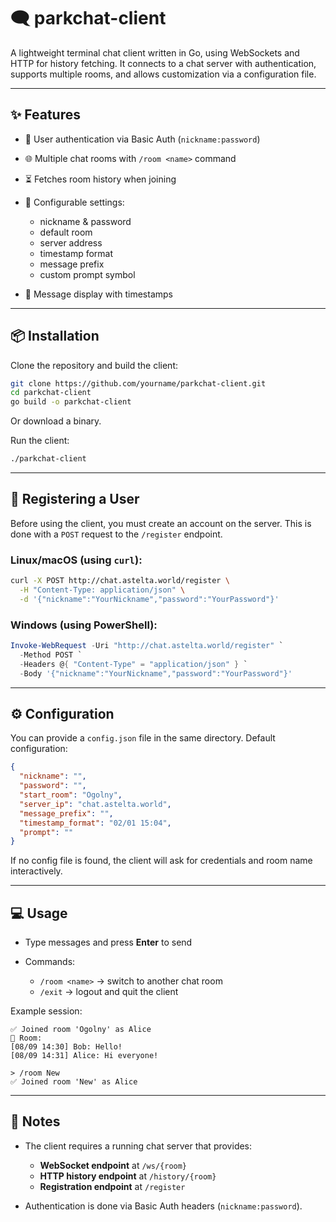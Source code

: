 # 🗨️ parkchat-client

A lightweight terminal chat client written in Go, using WebSockets and HTTP for history fetching.
It connects to a chat server with authentication, supports multiple rooms, and allows customization via a configuration file.

---

## ✨ Features

* 🔑 User authentication via Basic Auth (`nickname:password`)
* 🌐 Multiple chat rooms with `/room <name>` command
* ⏳ Fetches room history when joining
* 🎨 Configurable settings:

  * nickname & password
  * default room
  * server address
  * timestamp format
  * message prefix
  * custom prompt symbol
* 📜 Message display with timestamps

---

## 📦 Installation

Clone the repository and build the client:

```bash
git clone https://github.com/yourname/parkchat-client.git
cd parkchat-client
go build -o parkchat-client
```

Or download a binary.

Run the client:

```bash
./parkchat-client
```


---

## 👤 Registering a User

Before using the client, you must create an account on the server.
This is done with a `POST` request to the `/register` endpoint.

### Linux/macOS (using `curl`):

```bash
curl -X POST http://chat.astelta.world/register \
  -H "Content-Type: application/json" \
  -d '{"nickname":"YourNickname","password":"YourPassword"}'
```

### Windows (using PowerShell):

```powershell
Invoke-WebRequest -Uri "http://chat.astelta.world/register" `
  -Method POST `
  -Headers @{ "Content-Type" = "application/json" } `
  -Body '{"nickname":"YourNickname","password":"YourPassword"}'
```

---

## ⚙️ Configuration

You can provide a `config.json` file in the same directory.
Default configuration:

```json
{
  "nickname": "",
  "password": "",
  "start_room": "Ogolny",
  "server_ip": "chat.astelta.world",
  "message_prefix": "",
  "timestamp_format": "02/01 15:04",
  "prompt": ""
}
```

If no config file is found, the client will ask for credentials and room name interactively.

---

## 💻 Usage

* Type messages and press **Enter** to send
* Commands:

  * `/room <name>` → switch to another chat room
  * `/exit` → logout and quit the client

Example session:

```
✅ Joined room 'Ogolny' as Alice
📜 Room:
[08/09 14:30] Bob: Hello!
[08/09 14:31] Alice: Hi everyone!

> /room New
✅ Joined room 'New' as Alice
```

---

## 📝 Notes

* The client requires a running chat server that provides:

  * **WebSocket endpoint** at `/ws/{room}`
  * **HTTP history endpoint** at `/history/{room}`
  * **Registration endpoint** at `/register`
* Authentication is done via Basic Auth headers (`nickname:password`).

